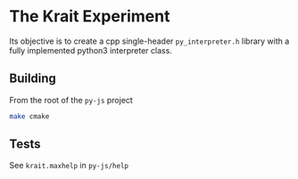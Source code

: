 # The Krait Experiment

Its objective is to create a cpp single-header `py_interpreter.h` library with a fully implemented python3 interpreter class.

## Building

From the root of the `py-js` project

```bash
make cmake
```

## Tests

See `krait.maxhelp` in `py-js/help`
